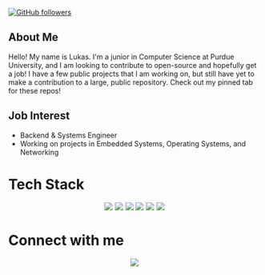 [![GitHub followers](https://img.shields.io/github/followers/DutrieuxLU?label=Follow&style=social)](https://github.com/DutrieuxLU)

## About Me
Hello! My name is Lukas. I'm a junior in Computer Science at Purdue University, and I am looking to contribute to open-source and hopefully get a job! I have a few
public projects that I am working on, but still have yet to make a contribution to a large, public repository. Check out my pinned tab for these repos!
## Job Interest
- Backend & Systems Engineer
- Working on projects in Embedded Systems, Operating Systems, and Networking
# Tech Stack

<p align="center" style="font-size:1.2em">
  <img src="https://img.shields.io/badge/-C-A8B9CC?style=for-the-badge&logo=c&logoColor=white"/>
  <img src="https://img.shields.io/badge/-Go-00ADD8?style=for-the-badge&logo=go&logoColor=white"/>
  <img src="https://img.shields.io/badge/-C++-00599C?style=for-the-badge&logo=c%2B%2B"/>
  <img src="https://img.shields.io/badge/-Rust-BF8458?style=for-the-badge&logo=rust&logoColor=white"/>
  <img src="https://img.shields.io/badge/-Java-007396?style=for-the-badge&logo=java"/>
  <img src="https://img.shields.io/badge/-LaTeX-008080?style=for-the-badge&logo=latex&logoColor=white"/>
</p>

# Connect with me
<p align="center" style="font-size:1.2em">
  <a href="https://linkedin.com/in/DutrieuxLU"><img src="https://img.shields.io/badge/-LinkedIn-0077B5?style=for-the-badge&logo=linkedin&logoColor=white"/></a>
</p>
